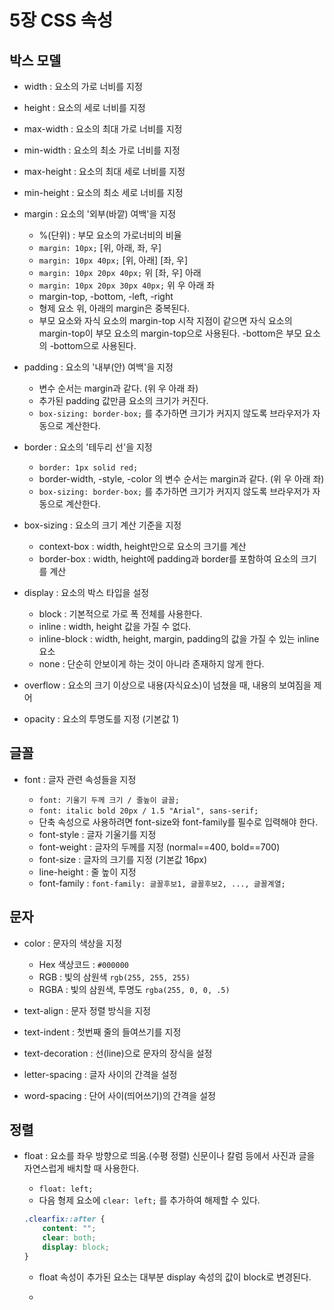 # 5장 CSS 속성

## 박스 모델

* width : 요소의 가로 너비를 지정
* height : 요소의 세로 너비를 지정

* max-width : 요소의 최대 가로 너비를 지정
* min-width : 요소의 최소 가로 너비를 지정
* max-height : 요소의 최대 세로 너비를 지정
* min-height : 요소의 최소 세로 너비를 지정

* margin : 요소의 '외부(바깥) 여백'을 지정

    * %(단위) : 부모 요소의 가로너비의 비율
    * ```margin: 10px;``` [위, 아래, 좌, 우]
    * ```margin: 10px 40px;``` [위, 아래] [좌, 우]
    * ```margin: 10px 20px 40px;``` 위 [좌, 우] 아래
    * ```margin: 10px 20px 30px 40px;``` 위 우 아래 좌
    * margin-top, -bottom, -left, -right
    * 형제 요소 위, 아래의 margin은 중복된다.
    * 부모 요소와 자식 요소의 margin-top 시작 지점이 같으면 자식 요소의 margin-top이 부모 요소의 margin-top으로 사용된다. -bottom은 부모 요소의 -bottom으로 사용된다.

* padding : 요소의 '내부(안) 여백'을 지정

    * 변수 순서는 margin과 같다. (위 우 아래 좌)
    * 추가된 padding 값만큼 요소의 크기가 커진다.
    * ```box-sizing: border-box;``` 를 추가하면 크기가 커지지 않도록 브라우저가 자동으로 계산한다.

* border : 요소의 '테두리 선'을 지정

    * ```border: 1px solid red;```
    * border-width, -style, -color 의 변수 순서는 margin과 같다. (위 우 아래 좌)
    * ```box-sizing: border-box;``` 를 추가하면 크기가 커지지 않도록 브라우저가 자동으로 계산한다.

* box-sizing : 요소의 크기 계산 기준을 지정

    * context-box : width, height만으로 요소의 크기를 계산
    * border-box : width, height에 padding과 border를 포함하여 요소의 크기를 계산

* display : 요소의 박스 타입을 설정

    * block : 기본적으로 가로 폭 전체를 사용한다.
    * inline : width, height 값을 가질 수 없다.
    * inline-block : width, height, margin, padding의 값을 가질 수 있는 inline 요소
    * none : 단순히 안보이게 하는 것이 아니라 존재하지 않게 한다.

* overflow : 요소의 크기 이상으로 내용(자식요소)이 넘쳤을 때, 내용의 보여짐을 제어

* opacity : 요소의 투명도를 지정 (기본값 1)

## 글꼴

* font : 글자 관련 속성들을 지정

    * ```font: 기울기 두께 크기 / 줄높이 글꼴;```
    * ```font: italic bold 20px / 1.5 "Arial", sans-serif;```
    * 단축 속성으로 사용하려면 font-size와 font-family를 필수로 입력해야 한다.
    * font-style : 글자 기울기를 지정
    * font-weight : 글자의 두께를 지정 (normal==400, bold==700)
    * font-size : 글자의 크기를 지정 (기본값 16px)
    * line-height : 줄 높이 지정
    * font-family : ```font-family: 글꼴후보1, 글꼴후보2, ..., 글꼴계열;```

## 문자

* color : 문자의 색상을 지정

    * Hex 색상코드 : ```#000000```
    * RGB : 빛의 삼원색 ```rgb(255, 255, 255)```
    * RGBA : 빛의 삼원색, 투명도 ```rgba(255, 0, 0, .5)```

* text-align : 문자 정렬 방식을 지정

* text-indent : 첫번째 줄의 들여쓰기를 지정

* text-decoration : 선(line)으로 문자의 장식을 설정

* letter-spacing : 글자 사이의 간격을 설정

* word-spacing : 단어 사이(띄어쓰기)의 간격을 설정

## 정렬

* float : 요소를 좌우 방향으로 띄움.(수평 정렬) 신문이나 칼럼 등에서 사진과 글을 자연스럽게 배치할 때 사용한다.

    * ```float: left;```
    * 다음 형제 요소에 ```clear: left;``` 를 추가하여 해제할 수 있다.

    ```css
    .clearfix::after {
        content: "";
        clear: both;
        display: block;
    }
    ```

    * float 속성이 추가된 요소는 대부분 display 속성의 값이 block로 변경된다.

    * 